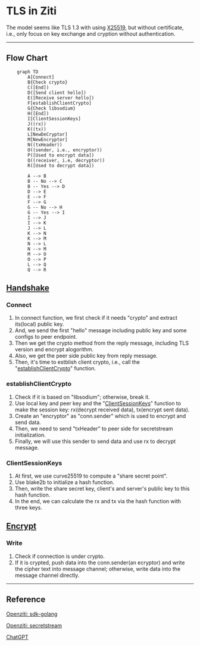 # TLS in Ziti

The model seems like TLS 1.3 with using [X25519](https://blog.sww.moe/post/x25519/), but without certificate, i.e., only focus on key exchange and cryption without authentication.

---

## Flow Chart

```mermaid
    graph TD
        A[Connect]
        B{Check crypto}
        C([End])
        D([Send client hello])
        E([Receive server hello])
        F[establishClientCrypto]
        G{Check libsodium}
        H([End])
        I[ClientSessionKeys]
        J((rx))
        K((tx))
        L[NewDeCryptor]
        M[NewEncryptor]
        N((txHeader))
        O((sender, i.e., encryptor))
        P([Used to encrypt data])
        Q((receiver, i.e, decryptor))
        R([Used to decrypt data])

        A --> B
        B -- No --> C
        B -- Yes --> D
        D --> E
        E --> F
        F --> G
        G -- No --> H
        G -- Yes --> I
        I --> J
        I --> K
        J --> L
        K --> N
        K --> M
        N --> L
        N --> M
        M --> O
        O --> P
        L --> Q
        Q --> R
```

## [Handshake](handshake.md)

### Connect

1. In connect function, we first check if it needs "crypto" and extract its(local) public key.
2. And, we send the first "hello" message including public key and some configs to peer endpoint.
3. Then we get the crypto method from the reply message, including TLS version and encrypt alogorithm.
4. Also, we get the peer side public key from reply message.
5. Then, it's time to estblish client crypto, i.e., call the "[establishClientCrypto](#establishclientcrypto)" function.

### establishClientCrypto

1. Check if it is based on "libsodium"; otherwise, break it.
2. Use local key and peer key and the "[ClientSessionKeys](#clientsessionkeys)" function to make the session key: rx(decrypt received data), tx(encrypt sent data).
3. Create an "encryptor" as "conn.sender" which is used to encrypt and send data.
4. Then, we need to send "txHeader" to peer side for secretstream initialization.
5. Finally, we will use this sender to send data and use rx to decrypt message.

### ClientSessionKeys

1. At first, we use curve25519 to compute a "share secret point".
2. Use blake2b to initialize a hash function.
3. Then, write the share secret key, client's and server's public key to this hash function.
4. In the end, we can calculate the rx and tx via the hash function with three keys.

## [Encrypt](encrypt.md)

### Write

1. Check if connection is under crypto.
2. If it is crypted, push data into the conn.sender(an ecryptor) and write the cipher text into message channel; otherwise, write data into the message channel directly.

---

## Reference

[Openziti: sdk-golang](https://github.com/openziti/sdk-golang)

[Openziti: secretstream](https://github.com/openziti/secretstream)

[ChatGPT](https://openai.com/chatgpt/)
